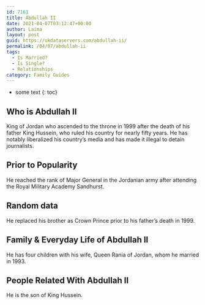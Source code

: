 ```yaml
---
id: 7161
title: Abdullah II
date: 2021-04-07T03:12:47+00:00
author: Laima
layout: post
guid: https://ukdataservers.com/abdullah-ii/
permalink: /04/07/abdullah-ii
tags:
  - Is Married?
  - Is Single?
  - Relationships
category: Family Guides
---
```


* some text
{: toc}


## Who is Abdullah II
                  
                  
                  
King of Jordan who ascended to the throne in 1999 after the death of his father King Hussein, who ruled his country for nearly fifty years. He has notably liberalized his country&#8217;s media and has made it illegal to detain journalists. 
                  
              
            
              
            
                
                
                
## Prior to Popularity
                  
                  
                  
He reached the rank of Major General in the Jordanian army after attending the Royal Military Academy Sandhurst.
                  
              
            
              
            
                
                
                
## Random data
                  
                  
                  
He replaced his brother as Crown Prince prior to his father&#8217;s death in 1999.
                  
              
            
              
            
                
                
                
## Family & Everyday Life of Abdullah II
                  
                  
                  
He has four children with his wife, Queen Rania of Jordan, whom he married in 1993. 
                  
              
            
              
            
                
                
                
## People Related With Abdullah II
                  
                  
                  
He is the son of King Hussein.
                  
              
            
              
            
                
              
            
              
              
            
            
              
            
          
          
          